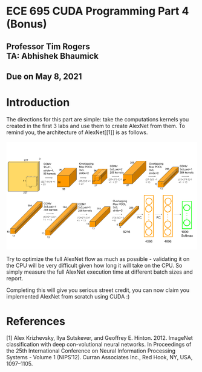 
# ECE 695 CUDA Programming Part 4 (Bonus)

## Professor Tim Rogers <br> TA: Abhishek Bhaumick

## Due on May 8, 2021

# Introduction


The directions for this part are simple: take the computations kernels you
created in the first 3 labs and use them to create AlexNet from them.
To remind you, the architecture of AlexNet[[1]] is as follows.
<span style="display:block;text-align:center">\
    ![AlexNet Architecture](./figs/alexnet.png)
</span>

Try to optimize the full AlexNet flow as much as possible - validating it on the
CPU will be very difficult given how long it will take on the CPU. So simply
measure the full AlexNet execution time at different batch sizes and report.

Completing this will give you serious street credit, you can now claim you
implemented AlexNet from scratch using CUDA :)

# References

<a id="1">[1]</a>
Alex Krizhevsky, Ilya Sutskever, and Geoffrey E. Hinton. 2012. ImageNet classification with deep con-volutional neural networks. In Proceedings of the 25th International Conference on Neural Information Processing Systems - Volume 1 (NIPS’12). Curran Associates Inc., Red Hook, NY, USA, 1097–1105.
